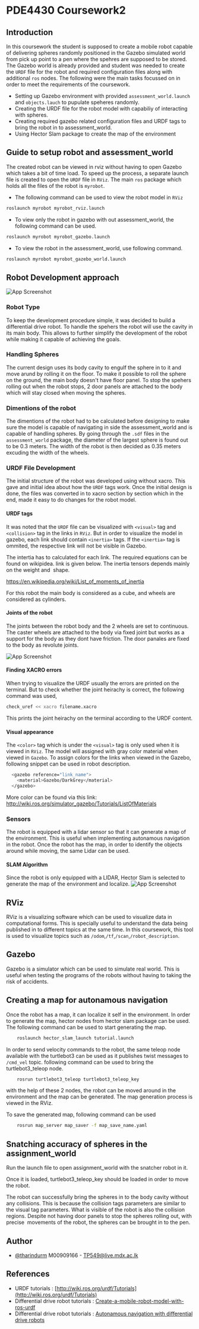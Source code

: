 # PDE4430 Coursework2
## Introduction

In this coursework the student is supposed to create a mobile robot capable of delivering spheres
randomly positioned in the Gazebo simulated world from pick up point to a pen where the spehres
are supposed to be stored. The Gazebo world is already provided and student was needed to 
create the `URDF` file for the robot and required configuration files along with 
additional `ros` nodes. The following were the main tasks focussed on in order to meet the
requirements of the coursework.

- Setting up Gazebo environment with provided `assessment_world.launch` and `objects.lauch` to pupulate speheres randomly. 
- Creating the URDF file for the robot model with capabiliy of interacting with spheres.
- Creating required gazebo related configuration files and URDF tags to bring the robot in to assessment_world. 
- Using Hector Slam package to create the map of the environment



## Guide to setup robot and assessment_world
The created robot can be viewed in rviz without having to open Gazebo which takes a
bit of time load. To speed up the process, a separate launch file is created to open the `URDF` file
in `RViz`. The main `ros` package which holds all the files of the robot is `myrobot`.

- The following command can be used to view the robot model in `RViz`

```bash
roslaunch myrobot myrobot_rviz.launch
```

- To view only the robot in gazebo with out assessment_world, the following command can be used.
```bash
roslaunch myrobot myrobot_gazebo.launch
```

- To view the robot in the assessment_world, use following command.
```bash
roslaunch myrobot myrobot_gazebo_world.launch
```

## Robot Development approach

![App Screenshot](./Images/collision.jpg)

### Robot Type
To keep the development procedure simple, it was decided to build a differential drive
robot. To handle the spehers the robot will use the cavity in its main body. This 
allows to further simplify the development of the robot while making it capable of 
achieving the goals.

### Handling Spheres
The current design uses its body cavity to engulf the sphere in to it and move 
arund by rolling it on the floor. To make it possible to roll the sphere on the ground, the 
main body doesn't have floor panel. To stop the spehers rolling out when the robot stops,
2 door panels are attached to the body which will stay closed when moving the spheres.


### Dimentions of the robot
The dimentions of the robot had to be calculated before designing to make sure the model
is capable of navigating in side the assessment_world and is capable of handling spheres.
By going through the `.sdf` files in the `assessment_world` package, the diameter of the largest sphere is found out to be 0.3 meters.
The width of the robot is then decided as 0.35 meters excuding the width of the wheels.

### URDF File Development
The initial structure of the robot was developed using without xacro. This gave and initial
idea about how the `URDF` tags work. Once the initial design is done, the files was converted
in to xacro section by section which in the end, made it easy to do changes for the robot model.

#### URDF tags
It was noted that the `URDF` file can be visualized with `<visual>` tag and `<collision>` tag in the links
in `RViz`. But in order to visualize the model in gazebo, each link should contain `<inertia>` tags. If the `<inertia>`
tag is ommited, the respective link will not be visible in Gazebo. 

The intertia has to calculated for each link. The required equations can be found on 
wikipidea. link is given below. The inertia tensors depends mainly on the weight and
 shape.

https://en.wikipedia.org/wiki/List_of_moments_of_inertia

For this robot the main body is considered as a cube, and wheels are considered as cylinders.

#### Joints of the robot
The joints between the robot body and the 2 wheels are set to continuous. 
The caster wheels are attached to the body via fixed joint but works as a support 
for the body as they dont have friction.
The door panales are fixed to the body as revolute joints.

![App Screenshot](./Images/Joints.jpg)


#### Finding XACRO errors
When trying to visualize the URDF usually the errors are printed on the terminal.
But to check whether the joint heirachy is correct, the following command was used,

```bash
check_uref << xacro filename.xacro
```
This prints the joint heirachy on the terminal according to the URDF content.


#### Visual appearance
The `<color>` tag which is under the `<visual>` tag is only used when it is viewed in 
`RViz`. The model will assigned with gray color material when viewed in `Gazebo`.
To assign colors for the links when viewed in the Gazebo, following snippet can be used 
in robot description.

```bash
  <gazebo reference="link_name">
    <material>Gazebo/DarkGrey</material>
  </gazebo>
```

More color can be found via this link: http://wiki.ros.org/simulator_gazebo/Tutorials/ListOfMaterials

### Sensors
The robot is equipped with a lidar sensor so that it can generate a map of the environment.
This is useful when implementing autonamous navigation in the robot. Once the 
robot has the map, in order to identify the objects around while moving, the same Lidar can be used.

#### SLAM Algorithm
Since the robot is only equipped with a LIDAR, Hector Slam
is selected to generate the map of the environment and localize.
![App Screenshot](./Images/Map.jpg)





## RViz
RViz is a visualizing software which can be used to visualize data in computational forms.
This is specially useful to understand the data being published in to different topics at the same time.
In this coursework, this tool is used to visualize topics such as `/odom`,`/tf`,`/scan`,`/robot_description`. 


## Gazebo
Gazebo is a simulator which can be used to simulate real world. This is useful
when testing the programs of the robots without having to taking the 
risk of accidents.

## Creating a map for autonamous navigation
Once the robot has a map, it can localize it self in the environment. In order to 
generate the map, hector nodes from hector slam package can be used. The 
following command can be used to start generating the map.

```bash
    roslaunch hector_slam_launch tutorial.launch 
```
In order to send velocity commands to the robot, the same teleop node available
with the turtlebot3 can be used as it publishes twist messages to `/cmd_vel` topic.
following command can be used to bring the turtlebot3_teleop node.

```bash
    rosrun turtlebot3_teleop turtlebot3_teleop_key 
```
with the help of these 2 nodes, the robot can be moved around in the environment
and the map can be generated. The map generation process
is viewed in the RViz.

To save the generated map, following command can be used

```bash
    rosrun map_server map_saver -f map_save_name.yaml
```

## Snatching accuracy of spheres in the assignment_world
Run the launch file to open assignment_world with the snatcher robot in it.

Once it is loaded, turtlebot3_teleop_key should be loaded in order to move the robot.

The robot can successfully bring the spheres in to the body cavity without any collisions. This is because the collision tags parameters are similar to the visual tag parameters. What is visible of the robot is also the collision regions.
Despite not having door panels to stop the spheres rolling out, with precise
 movements of the robot, the spheres can be brought in to the pen.

## Author

- [@tharindurm](https://github.com/tharindurm) M00909166 - TP549@live.mdx.ac.lk


## References
- URDF tutorials : [http://wiki.ros.org/urdf/Tutorials](http://wiki.ros.org/urdf/Tutorials)
- Differential drive robot tutorials : [Create-a-mobile-robot-model-with-ros-urdf](https://medium.com/teamarimac/create-a-mobile-robot-model-with-ros-urdf-4dc46446db7f)
- Differential drive robot tutorials : [Autonamous navigation with differential drive robots](https://kiranpalla.com/autonomous-navigation-ros-differential-drive-robot-simulation/simple-navigation-with-differential-drive-plugin/)
